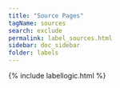 ```yaml
---
title: "Source Pages"
tagName: sources
search: exclude
permalink: label_sources.html
sidebar: doc_sidebar
folder: labels
---
```

{% include labellogic.html %}



